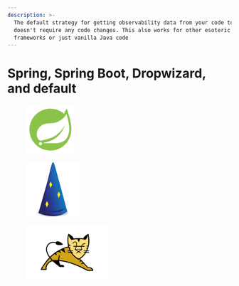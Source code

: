 ```yaml
---
description: >-
  The default strategy for getting observability data from your code to Digma
  doesn't require any code changes. This also works for other esoteric
  frameworks or just vanilla Java code
---
```


# Spring, Spring Boot, Dropwizard, and default



<div align="left">

<figure><img src="../../.gitbook/assets/image (2) (1) (1).png" alt="" width="113"><figcaption></figcaption></figure>

 

<figure><img src="../../.gitbook/assets/image (3) (1) (1).png" alt="" width="123"><figcaption></figcaption></figure>

 

<figure><img src="../../.gitbook/assets/image (4) (1) (1).png" alt="" width="188"><figcaption></figcaption></figure>

</div>

